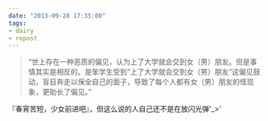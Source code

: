 ```yaml
---
date: "2013-09-28 17:35:00"
tags:
- dairy
- repost
---
```

> “世上存在一种恶质的偏见，认为上了大学就会交到女（男）朋友。但是事情其实是相反的。是笨学生受到“上了大学就会交到女（男）朋友”这偏见鼓动，盲目奔走以保全自己的面子，导致了每个人都有女（男）朋友的怪现象，更助长了偏见。”

『春宵苦短，少女前进吧』，但这么说的人自己还不是在放闪光弹'_>'